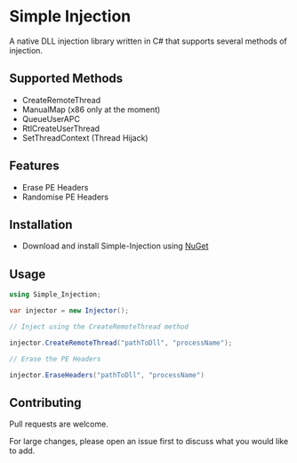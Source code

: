 # Simple Injection

A native DLL injection library written in C# that supports several methods of injection.

## Supported Methods

* CreateRemoteThread
* ManualMap (x86 only at the moment)
* QueueUserAPC
* RtlCreateUserThread
* SetThreadContext (Thread Hijack)

## Features

* Erase PE Headers
* Randomise PE Headers

## Installation

* Download and install Simple-Injection using [NuGet](https://www.nuget.org/packages/Simple-Injection/1.0.0)

## Usage

```csharp
using Simple_Injection;

var injector = new Injector();

// Inject using the CreateRemoteThread method

injector.CreateRemoteThread("pathToDll", "processName");

// Erase the PE Headers

injector.EraseHeaders("pathToDll", "processName")
```

## Contributing
Pull requests are welcome. 

For large changes, please open an issue first to discuss what you would like to add.
